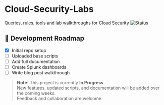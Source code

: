 # Cloud-Security-Labs
Queries, rules, tools and lab walkthroughs for Cloud Security
![Status](https://img.shields.io/badge/Status-In%20Progress-yellow)
## 🚧 Development Roadmap

- [x] Initial repo setup
- [ ] Uploaded base scripts
- [ ] Add full documentation
- [ ] Create Splunk dashboards
- [ ] Write blog post walkthrough

> **Note:** This project is currently **In Progress**.  
> New features, updated scripts, and documentation will be added over the coming weeks.  
> Feedback and collaboration are welcome.
